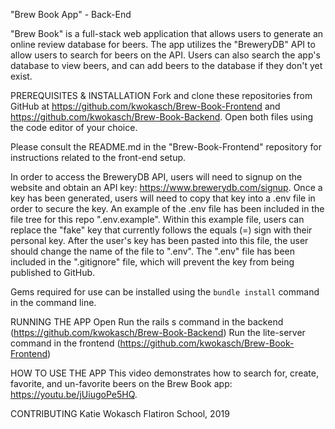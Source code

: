 "Brew Book App" - Back-End

"Brew Book" is a full-stack web application that allows users to generate an online review database for beers. The app utilizes the "BreweryDB" API to allow users to search for beers on the API. Users can also search the app's database to view beers, and can add beers to the database if they don't yet exist. 

PREREQUISITES & INSTALLATION Fork and clone these repositories from GitHub at https://github.com/kwokasch/Brew-Book-Frontend and https://github.com/kwokasch/Brew-Book-Backend. Open both files using the code editor of your choice.

Please consult the README.md in the "Brew-Book-Frontend" repository for instructions related to the front-end setup. 

In order to access the BreweryDB API, users will need to signup on the website and obtain an API key: https://www.brewerydb.com/signup. Once a key has been generated, users will need to copy that key into a .env file in order to secure the key. An example of the .env file has been included in the file tree for this repo ".env.example". Within this example file, users can replace the "fake" key that currently follows the equals (=) sign with their personal key. After the user's key has been pasted into this file, the user should change the name of the file to ".env". The ".env" file has been included in the ".gitignore" file, which will prevent the key from being published to GitHub. 

Gems required for use can be installed using the ```bundle install``` command in the command line.

RUNNING THE APP Open Run the rails s command in the backend (https://github.com/kwokasch/Brew-Book-Backend) Run the lite-server command in the frontend (https://github.com/kwokasch/Brew-Book-Frontend)

HOW TO USE THE APP This video demonstrates how to search for, create, favorite, and un-favorite beers on the Brew Book app: https://youtu.be/jUiugoPe5HQ.

CONTRIBUTING Katie Wokasch
Flatiron School, 2019